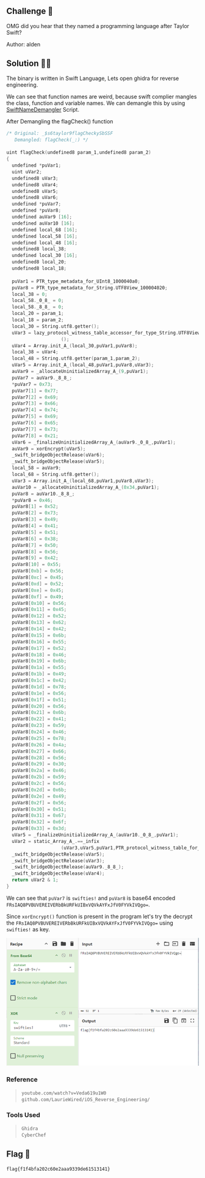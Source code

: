## Challenge 🧩

OMG did you hear that they named a programming language after Taylor Swift?

Author: alden </br>

## Solution 🕵️‍♂️

The binary is written in Swift Language, Lets open ghidra for reverse engineering.

We can see that function names are weird, because swift complier mangles the class, function and variable names. We can demangle this by using [SwiftNameDemangler](https://github.com/LaurieWired/iOS_Reverse_Engineering/blob/main/SwiftNameDemangler.py) Script.

After Demangling the flagCheck() function

```swift
/* Original: _$s6taylor9flagCheckySbSSF
   Demangled: flagCheck(_:) */

uint flagCheck(undefined8 param_1,undefined8 param_2)
{
  undefined *puVar1;
  uint uVar2;
  undefined8 uVar3;
  undefined8 uVar4;
  undefined8 uVar5;
  undefined8 uVar6;
  undefined *puVar7;
  undefined *puVar8;
  undefined auVar9 [16];
  undefined auVar10 [16];
  undefined local_68 [16];
  undefined local_58 [16];
  undefined local_48 [16];
  undefined8 local_38;
  undefined local_30 [16];
  undefined8 local_20;
  undefined8 local_18;
  
  puVar1 = PTR_type_metadata_for_UInt8_1000040a0;
  puVar8 = PTR_type_metadata_for_String.UTF8View_100004020;
  local_38 = 0;
  local_58._0_8_ = 0;
  local_58._8_8_ = 0;
  local_20 = param_1;
  local_18 = param_2;
  local_30 = String.utf8.getter();
  uVar3 = lazy_protocol_witness_table_accessor_for_type_String.UTF8View_and_conformance_String.UTF8V iew
                    ();
  uVar4 = Array.init_A_(local_30,puVar1,puVar8);
  local_38 = uVar4;
  local_48 = String.utf8.getter(param_1,param_2);
  uVar5 = Array.init_A_(local_48,puVar1,puVar8,uVar3);
  auVar9 = _allocateUninitializedArray_A_(9,puVar1);
  puVar7 = auVar9._8_8_;
  *puVar7 = 0x73;
  puVar7[1] = 0x77;
  puVar7[2] = 0x69;
  puVar7[3] = 0x66;
  puVar7[4] = 0x74;
  puVar7[5] = 0x69;
  puVar7[6] = 0x65;
  puVar7[7] = 0x73;
  puVar7[8] = 0x21;
  uVar6 = _finalizeUninitializedArray_A_(auVar9._0_8_,puVar1);
  auVar9 = xorEncrypt(uVar5);
  _swift_bridgeObjectRelease(uVar6);
  _swift_bridgeObjectRelease(uVar5);
  local_58 = auVar9;
  local_68 = String.utf8.getter();
  uVar3 = Array.init_A_(local_68,puVar1,puVar8,uVar3);
  auVar10 = _allocateUninitializedArray_A_(0x34,puVar1);
  puVar8 = auVar10._8_8_;
  *puVar8 = 0x46;
  puVar8[1] = 0x52;
  puVar8[2] = 0x73;
  puVar8[3] = 0x49;
  puVar8[4] = 0x41;
  puVar8[5] = 0x51;
  puVar8[6] = 0x38;
  puVar8[7] = 0x50;
  puVar8[8] = 0x56;
  puVar8[9] = 0x42;
  puVar8[10] = 0x55;
  puVar8[0xb] = 0x56;
  puVar8[0xc] = 0x45;
  puVar8[0xd] = 0x52;
  puVar8[0xe] = 0x45;
  puVar8[0xf] = 0x49;
  puVar8[0x10] = 0x56;
  puVar8[0x11] = 0x45;
  puVar8[0x12] = 0x52;
  puVar8[0x13] = 0x62;
  puVar8[0x14] = 0x42;
  puVar8[0x15] = 0x6b;
  puVar8[0x16] = 0x55;
  puVar8[0x17] = 0x52;
  puVar8[0x18] = 0x46;
  puVar8[0x19] = 0x6b;
  puVar8[0x1a] = 0x55;
  puVar8[0x1b] = 0x49;
  puVar8[0x1c] = 0x42;
  puVar8[0x1d] = 0x78;
  puVar8[0x1e] = 0x56;
  puVar8[0x1f] = 0x51;
  puVar8[0x20] = 0x56;
  puVar8[0x21] = 0x6b;
  puVar8[0x22] = 0x41;
  puVar8[0x23] = 0x59;
  puVar8[0x24] = 0x46;
  puVar8[0x25] = 0x78;
  puVar8[0x26] = 0x4a;
  puVar8[0x27] = 0x66;
  puVar8[0x28] = 0x56;
  puVar8[0x29] = 0x30;
  puVar8[0x2a] = 0x46;
  puVar8[0x2b] = 0x59;
  puVar8[0x2c] = 0x56;
  puVar8[0x2d] = 0x6b;
  puVar8[0x2e] = 0x49;
  puVar8[0x2f] = 0x56;
  puVar8[0x30] = 0x51;
  puVar8[0x31] = 0x67;
  puVar8[0x32] = 0x6f;
  puVar8[0x33] = 0x3d;
  uVar5 = _finalizeUninitializedArray_A_(auVar10._0_8_,puVar1);
  uVar2 = static_Array_A_.==_infix
                    (uVar3,uVar5,puVar1,PTR_protocol_witness_table_for_UInt8_1000040a8);
  _swift_bridgeObjectRelease(uVar5);
  _swift_bridgeObjectRelease(uVar3);
  _swift_bridgeObjectRelease(auVar9._8_8_);
  _swift_bridgeObjectRelease(uVar4);
  return uVar2 & 1;
}
```

We can see that `puVar7` is `swifties!` and `puVar8` is base64 encoded `FRsIAQ8PVBUVEREIVERbBkURFkUIBxVQVkAYFxJfV0FYVkIVQgo=`. </br>

Since `xorEncrypt()` function is present in the program let's try the decrypt the `FRsIAQ8PVBUVEREIVERbBkURFkUIBxVQVkAYFxJfV0FYVkIVQgo=` using  `swifties!` as key.

![swift_flag](src/swift_flag.PNG)

### Reference

> `youtube.com/watch?v=Veda619u1W0` </br>
> `github.com/LaurieWired/iOS_Reverse_Engineering/`

### Tools Used

> `Ghidra` </br>
> `CyberChef`

## Flag 🚩

`flag{f1f4bfa202c60e2aaa9339de61513141}`
